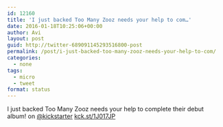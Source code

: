 ```yaml
---
id: 12160
title: 'I just backed Too Many Zooz needs your help to com…'
date: 2016-01-18T10:25:06+00:00
author: Avi
layout: post
guid: http://twitter-689091145293516800-post
permalink: /post/i-just-backed-too-many-zooz-needs-your-help-to-com/
categories:
  - none
tags:
  - micro
  - tweet
format: status
---
```

I just backed Too Many Zooz needs your help to complete their debut album! on [@kickstarter](http://twitter.com/kickstarter) [kck.st/1J017JP](http://kck.st/1J017JP)
